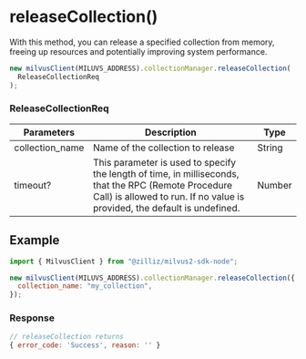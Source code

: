 # releaseCollection()

With this method, you can release a specified collection from memory, freeing up resources and potentially improving system performance.

```javascript
new milvusClient(MILUVS_ADDRESS).collectionManager.releaseCollection(
  ReleaseCollectionReq
);
```

### ReleaseCollectionReq

| Parameters      | Description                                                                            | Type   |
| --------------- | -------------------------------------------------------------------------------------- | ------ |
| collection_name | Name of the collection to release                                                      | String |
| timeout?        | This parameter is used to specify the length of time, in milliseconds, that the RPC (Remote Procedure Call) is allowed to run. If no value is provided, the default is undefined. | Number |

## Example

```javascript
import { MilvusClient } from "@zilliz/milvus2-sdk-node";

new milvusClient(MILUVS_ADDRESS).collectionManager.releaseCollection({
  collection_name: "my_collection",
});
```

### Response

```javascript
// releaseCollection returns
{ error_code: 'Success', reason: '' }
```
